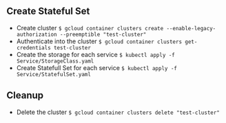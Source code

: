 ## Create Stateful Set
* Create cluster
`$ gcloud container clusters create --enable-legacy-authorization --preemptible "test-cluster"`
* Authenticate into the cluster
`$ gcloud container clusters get-credentials test-cluster`
* Create the storage for each service
`$ kubectl apply -f Service/StorageClass.yaml`
* Create Statefull Set for each service
`$ kubectl apply -f Service/StatefulSet.yaml`

## Cleanup
* Delete the cluster
`$ gcloud container clusters delete "test-cluster"`
